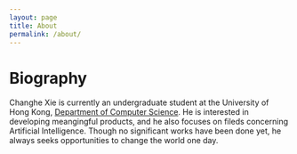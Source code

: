 ```yaml
---
layout: page
title: About
permalink: /about/
---
```


# Biography

Changhe Xie is currently an undergraduate student at the University of Hong Kong, [Department of Computer Science](https://www.cs.hku.hk/). He is interested in developing meangingful products, and he also focuses on fileds concerning Artificial Intelligence. Though no significant works have been done yet, he always seeks opportunities to change the world one day.


